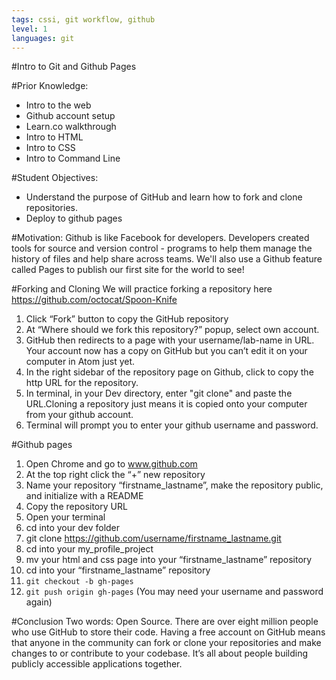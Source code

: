 ```yaml
---
tags: cssi, git workflow, github
level: 1
languages: git
---
```

#Intro to Git and Github Pages

#Prior Knowledge:
+ Intro to the web
+ Github account setup
+ Learn.co walkthrough
+ Intro to HTML
+ Intro to CSS
+ Intro to Command Line

#Student Objectives:
+ Understand the purpose of GitHub and learn how to fork and clone repositories.
+ Deploy to github pages


#Motivation:
Github is like Facebook for developers. Developers created tools for source and version control - programs to help them manage the history of files and help share across teams. We'll also use a Github feature called Pages to publish our first site for the world to see!

#Forking and Cloning
We will practice forking a repository here https://github.com/octocat/Spoon-Knife
1. Click “Fork” button to copy the GitHub repository
2. At “Where should we fork this repository?” popup, select own account.
3. GitHub then redirects to a page with your username/lab-name in URL. Your account now has a copy on GitHub but you can’t edit it on your computer in Atom just yet.
4. In the right sidebar of the repository page on Github, click to copy the http URL for the repository.
5. In terminal, in your Dev directory, enter "git clone" and paste the URL.Cloning a repository just means it is copied onto your computer from your github account.
6. Terminal will prompt you to enter your github username and password.

#Github pages
1. Open Chrome and go to www.github.com
2. At the top right click the “+” new repository
3. Name your repository “firstname_lastname”, make the repository public, and initialize with a README
4. Copy the repository URL
5. Open your terminal
6. cd into your dev folder
7. git clone https://github.com/username/firstname_lastname.git
8. cd into your my_profile_project
9. mv your html and css page into your “firstname_lastname” repository
10. cd into your “firstname_lastname” repository
11. `git checkout -b gh-pages`
12. `git push origin gh-pages` (You may need your username and password again)

#Conclusion
Two words: Open Source. There are over eight million people who use GitHub to store their code. Having a free account on GitHub means that anyone in the community can fork or clone your repositories and make changes to or contribute to your codebase. It’s all about people building publicly accessible applications together.
